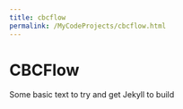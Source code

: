 ```yaml
---
title: cbcflow
permalink: /MyCodeProjects/cbcflow.html
---
```


# CBCFlow

Some basic text to try and get Jekyll to build